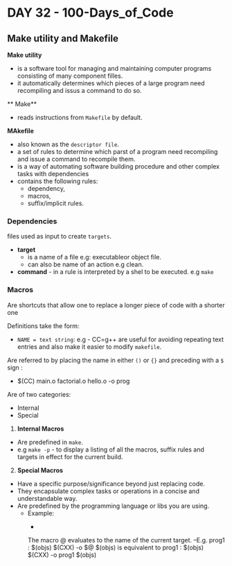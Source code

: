 # DAY 32 - 100-Days_of_Code

## Make utility and Makefile
**Make utility**
- is a software tool for managing and maintaining computer programs consisting of many component filles.
- it automatically determines which pieces of a large program need recompiling and issus a command to do so.

** Make**
- reads instructions from `Makefile` by default.

**MAkefile** 
- also known as the `descriptor file`.
- a set of rules to determine which parst of a program need recompiling and issue a command to recompile them.
- is a way of automating software building procedure and other complex tasks with dependencies
- contains the following rules:
    * dependency,
    * macros,
    * suffix/implicit rules.

### Dependencies
files used as input to create `targets`.
- **target** 
    - is a name of a file e.g: executableor object file.
    - can also be name of an action e.g clean.
- **command** - in a rule is interpreted by a shel to be executed. e.g `make`

### Macros
Are shortcuts that allow one to replace a longer piece of code with a shorter one

Definitions take the form:
- `NAME = text string`: e.g - CC=g++
are useful for avoiding repeating text entries and also make it easier to modify `makefile`.

Are referred to by placing the name in either `()` or `{}` and preceding with a `$` sign :
- $(CC) main.o factorial.o hello.o -o prog

Are of two categories:
- Internal 
- Special

1. **Internal Macros**
- Are predefined in `make`.
- e.g `make -p` -  to display a listing of all the macros, suffix rules and targets in effect for the current build.

2. **Special Macros**
- Have a specific purpose/significance beyond just replacing code.
- They encapsulate complex tasks or operations in a concise and understandable way.
- Are predefined by the programming language or libs you are using.
    - Example:
        * ```
        The macro @ evaluates to the name of the current target. –E.g.  prog1 : $(objs)   $(CXX) -o $@ $(objs) is equivalent to  prog1 : $(objs)   $(CXX) -o prog1 $(objs) 
        ```
